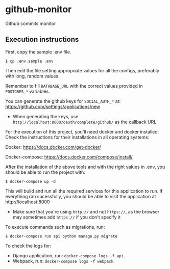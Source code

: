 # github-monitor

Github commits monitor

## Execution instructions

First, copy the sample .env file.

`$ cp .env.sample .env`

Then edit the file setting appropriate values for all the configs, preferably with long, random values.

Remember to fill `DATABASE_URL` with the correct values provided in `POSTGRES_*` variables.

You can generate the github keys for `SOCIAL_AUTH_*` at: https://github.com/settings/applications/new
- When generating the keys, use `http://localhost:8000/oauth/complete/github/` as the callback URL

For the execution of this project, you'll need docker and docker installed. Check the instructions for their installations in all operating systems:

Docker: https://docs.docker.com/get-docker/

Docker-compose: https://docs.docker.com/compose/install/

After the installation of the above tools and with the right values in .env, you should be able to run the project with:

`$ docker-compose up -d`

This will build and run all the required services for this application to run.
If everything ran sucessfully, you should be able to visit the application at http://localhost:8000
- Make sure that you're using `http://` and not `https://`, as the browser may sometimes add `https://` if you don't specify it

To execute commands such as migrations, run:

`$ docker-compose run api python manage.py migrate`

To check the logs for:
- Django application, run: `docker-compose logs -f api`.
- Webpack, run: `docker-compose logs -f webpack`.
